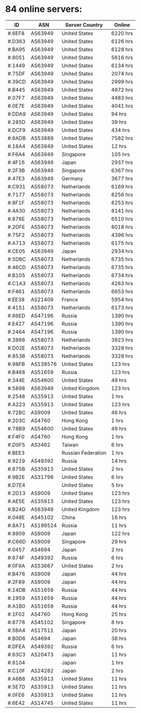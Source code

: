 # 84 online servers:

| ID | ASN | Server Country | Online |
| ------ | ------ | ------ | ------ |
| #.6EF8 | AS63949 | United States | 6220 hrs |
| #.D363 | AS63949 | United States | 6126 hrs |
| #.BA95 | AS63949 | United States | 6128 hrs |
| #.8051 | AS63949 | United States | 5616 hrs |
| #.1449 | AS63949 | United States | 6134 hrs |
| #.75DF | AS63949 | United States | 2074 hrs |
| #.39CD | AS63949 | United States | 2999 hrs |
| #.B445 | AS63949 | United States | 4972 hrs |
| #.07F7 | AS63949 | United States | 4483 hrs |
| #.0E7E | AS63949 | United States | 4041 hrs |
| #.DDA9 | AS63949 | United States | 94 hrs |
| #.285D | AS63949 | United States | 39 hrs |
| #.DCF9 | AS63949 | United States | 434 hrs |
| #.6ADB | AS53889 | United States | 7582 hrs |
| #.18A4 | AS63949 | United States | 12 hrs |
| #.F6A4 | AS63949 | Singapore | 105 hrs |
| #.4F16 | AS63949 | Japan | 2937 hrs |
| #.2F3B | AS63949 | Singapore | 6367 hrs |
| #.47E3 | AS63949 | Germany | 3677 hrs |
| #.C931 | AS58073 | Netherlands | 6169 hrs |
| #.7177 | AS58073 | Netherlands | 8256 hrs |
| #.8F1F | AS58073 | Netherlands | 8253 hrs |
| #.4A30 | AS58073 | Netherlands | 8141 hrs |
| #.876E | AS58073 | Netherlands | 6510 hrs |
| #.2DFE | AS58073 | Netherlands | 8018 hrs |
| #.75F2 | AS58073 | Netherlands | 4396 hrs |
| #.A713 | AS58073 | Netherlands | 6175 hrs |
| #.CE05 | AS63949 | Japan | 2934 hrs |
| #.5DBC | AS58073 | Netherlands | 6735 hrs |
| #.46CD | AS58073 | Netherlands | 6735 hrs |
| #.B105 | AS58073 | Netherlands | 6734 hrs |
| #.C1A3 | AS58073 | Netherlands | 4263 hrs |
| #.F461 | AS58073 | Netherlands | 6653 hrs |
| #.EE38 | AS21409 | France | 5954 hrs |
| #.4151 | AS58073 | Netherlands | 6173 hrs |
| #.86ED | AS47196 | Russia | 1390 hrs |
| #.E427 | AS47196 | Russia | 1390 hrs |
| #.2464 | AS47196 | Russia | 1390 hrs |
| #.3868 | AS58073 | Netherlands | 3923 hrs |
| #.D02E | AS58073 | Netherlands | 3328 hrs |
| #.853B | AS58073 | Netherlands | 3328 hrs |
| #.98FB | AS138576 | United States | 123 hrs |
| #.B468 | AS51659 | Russia | 123 hrs |
| #.344E | AS54600 | United States | 49 hrs |
| #.5898 | AS63949 | United Kingdom | 123 hrs |
| #.2548 | AS35913 | United States | 1 hrs |
| #.A223 | AS35913 | United States | 123 hrs |
| #.72BC | AS9009 | United States | 46 hrs |
| #.203C | AS4760 | Hong Kong | 1 hrs |
| #.78B9 | AS54600 | United States | 49 hrs |
| #.F4F0 | AS4760 | Hong Kong | 1 hrs |
| #.D0F5 | AS3462 | Taiwan | 6 hrs |
| #.BEE3 |  | Russian Federation | 1 hrs |
| #.9219 | AS49392 | Russia | 14 hrs |
| #.675B | AS35913 | United States | 2 hrs |
| #.9B2E | AS31798 | United States | 6 hrs |
| #.D7E4 |  | United States | 5 hrs |
| #.2D13 | AS9009 | United States | 123 hrs |
| #.AE5E | AS35913 | United States | 123 hrs |
| #.B24D | AS63949 | United Kingdom | 123 hrs |
| #.048E | AS45102 | China | 16 hrs |
| #.8A71 | AS199524 | Russia | 11 hrs |
| #.8909 | AS9009 | Japan | 122 hrs |
| #.C66D | AS9009 | Singapore | 29 hrs |
| #.0457 | AS4694 | Japan | 2 hrs |
| #.674F | AS49392 | Russia | 6 hrs |
| #.0F9A | AS53667 | United States | 2 hrs |
| #.B476 | AS9009 | Japan | 44 hrs |
| #.2F89 | AS9009 | Japan | 44 hrs |
| #.14DB | AS51659 | Russia | 44 hrs |
| #.1959 | AS51659 | Russia | 44 hrs |
| #.A1B0 | AS51659 | Russia | 44 hrs |
| #.1F02 | AS4760 | Hong Kong | 25 hrs |
| #.8778 | AS45102 | Singapore | 8 hrs |
| #.5BA4 | AS17511 | Japan | 20 hrs |
| #.B0D6 | AS4694 | Japan | 38 hrs |
| #.DFEA | AS49392 | Russia | 6 hrs |
| #.63C3 | AS20473 | Japan | 11 hrs |
| #.8104 |  | Japan | 1 hrs |
| #.C10F | AS24282 | Japan | 2 hrs |
| #.A6B8 | AS35913 | United States | 11 hrs |
| #.5E7D | AS35913 | United States | 11 hrs |
| #.0FE6 | AS35913 | United States | 11 hrs |
| #.6E42 | AS14745 | United States | 11 hrs |

